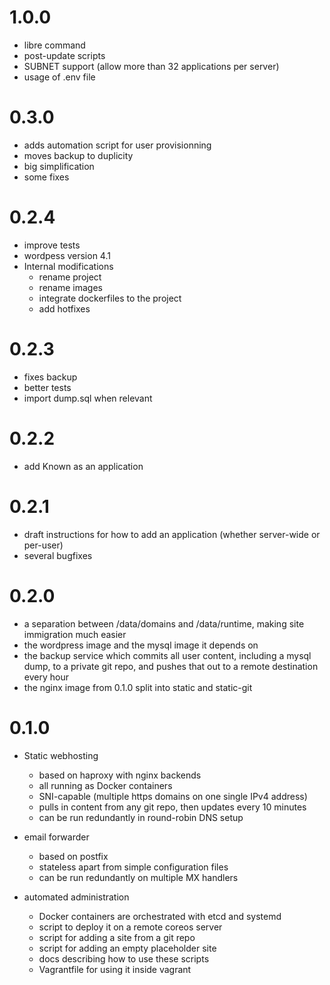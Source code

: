# 1.0.0

* libre command
* post-update scripts
* SUBNET support (allow more than 32 applications per server)
* usage of .env file

# 0.3.0

* adds automation script for user provisionning
* moves backup to duplicity
* big simplification
* some fixes

# 0.2.4

* improve tests
* wordpess version 4.1
* Internal modifications
  * rename project
  * rename images
  * integrate dockerfiles to the project
  * add hotfixes

# 0.2.3

* fixes backup
* better tests
* import dump.sql when relevant

# 0.2.2

* add Known as an application

# 0.2.1

* draft instructions for how to add an application (whether server-wide or per-user)
* several bugfixes

# 0.2.0

* a separation between /data/domains and /data/runtime, making site immigration much easier
* the wordpress image and the mysql image it depends on
* the backup service which commits all user content, including a mysql dump, to a private git repo, and pushes that out to a remote destination every hour
* the nginx image from 0.1.0 split into static and static-git


# 0.1.0

* Static webhosting
  * based on haproxy with nginx backends
  * all running as Docker containers
  * SNI-capable (multiple https domains on one single IPv4 address)
  * pulls in content from any git repo, then updates every 10 minutes
  * can be run redundantly in round-robin DNS setup

* email forwarder
  * based on postfix
  * stateless apart from simple configuration files
  * can be run redundantly on multiple MX handlers

* automated administration
  * Docker containers are orchestrated with etcd and systemd
  * script to deploy it on a remote coreos server
  * script for adding a site from a git repo
  * script for adding an empty placeholder site
  * docs describing how to use these scripts
  * Vagrantfile for using it inside vagrant
